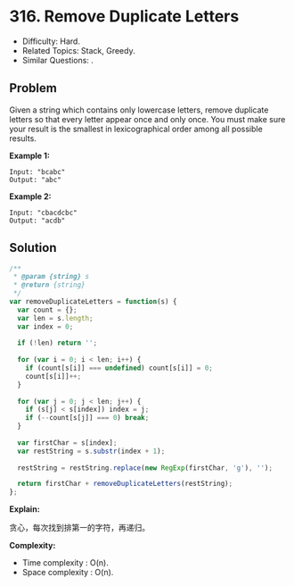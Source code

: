 # 316. Remove Duplicate Letters

- Difficulty: Hard.
- Related Topics: Stack, Greedy.
- Similar Questions: .

## Problem

Given a string which contains only lowercase letters, remove duplicate letters so that every letter appear once and only once. You must make sure your result is the smallest in lexicographical order among all possible results.

**Example 1:**

```
Input: "bcabc"
Output: "abc"
```

**Example 2:**

```
Input: "cbacdcbc"
Output: "acdb"
```

## Solution

```javascript
/**
 * @param {string} s
 * @return {string}
 */
var removeDuplicateLetters = function(s) {
  var count = {};
  var len = s.length;
  var index = 0;
  
  if (!len) return '';
  
  for (var i = 0; i < len; i++) {
    if (count[s[i]] === undefined) count[s[i]] = 0;
    count[s[i]]++;
  }
  
  for (var j = 0; j < len; j++) {
    if (s[j] < s[index]) index = j;
    if (--count[s[j]] === 0) break;
  }
  
  var firstChar = s[index];
  var restString = s.substr(index + 1);
  
  restString = restString.replace(new RegExp(firstChar, 'g'), '');

  return firstChar + removeDuplicateLetters(restString);
};
```

**Explain:**

贪心，每次找到排第一的字符，再递归。

**Complexity:**

* Time complexity : O(n).
* Space complexity : O(n).
